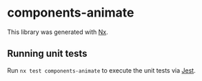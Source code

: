 # components-animate

This library was generated with [Nx](https://nx.dev).

## Running unit tests

Run `nx test components-animate` to execute the unit tests via [Jest](https://jestjs.io).
